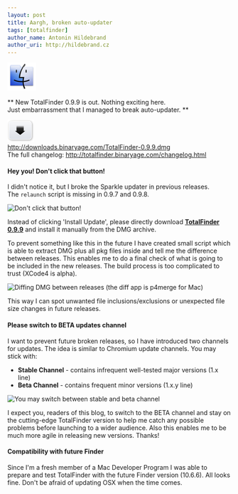 ```yaml
---
layout: post
title: Aargh, broken auto-updater
tags: [totalfinder]
author_name: Antonin Hildebrand
author_uri: http://hildebrand.cz
---
```


<img src="/shared/img/icons/totalfinder-64.png" class="intro-icon"/>

** New TotalFinder 0.9.9 is out. Nothing exciting here.<br>Just embarrassment that I managed to break auto-updater. **

<div class="blog-download">
    <a class="download-link" href="http://downloads.binaryage.com/TotalFinder-0.9.9.dmg"><img src="/shared/img/small-download-button.png"/><div>http://downloads.binaryage.com/TotalFinder-0.9.9.dmg</div></a>
    <div class="download-note">The full changelog: <a href="http://totalfinder.binaryage.com/changelog.html">http://totalfinder.binaryage.com/changelog.html</a></div>
</div>

#### Hey you! Don't click that button!

I didn't notice it, but I broke the Sparkle updater in previous releases.<br>The `relaunch` script is missing in 0.9.7 and 0.9.8. 

<img class="clear blog-image-border" src="/images/dont-click-that-button.png" title="Don't click that button!">

Instead of clicking 'Install Update', please directly download <a href="http://downloads.binaryage.com/TotalFinder-0.9.9.dmg"><strong>TotalFinder 0.9.9</strong></a> and install it manually from the DMG archive.

To prevent something like this in the future I have created small script which is able to extract DMG plus all pkg files inside and tell me the difference between releases. This enables me to do a final check of what is going to be included in the new releases. The build process is too complicated to trust (XCode4 is alpha).

<img class="clear blog-image-full-border" src="/images/totalfinder-dmg-diff.png" title="Diffing DMG between releases (the diff app is p4merge for Mac)">

This way I can spot unwanted file inclusions/exclusions or unexpected file size changes in future releases.

#### Please switch to BETA updates channel

I want to prevent future broken releases, so I have introduced two channels for updates. The idea is similar to Chromium update channels. You may stick with:

  * **Stable Channel** - contains infrequent well-tested major versions (1.x line)
  * **Beta Channel** - contains frequent minor versions (1.x.y line)

<img class="clear blog-image" width="300" src="/images/pick-beta-channel.png" title="You may switch between stable and beta channel">
  
I expect you, readers of this blog, to switch to the BETA channel and stay on the cutting-edge TotalFinder version to help me catch any possible problems before launching to a wider audience. Also this enables me to be much more agile in releasing new versions. Thanks! 

#### Compatibility with future Finder

Since I'm a fresh member of a Mac Developer Program I was able to prepare and test TotalFinder with the future Finder version (10.6.6). All looks fine. Don't be afraid of updating OSX when the time comes.